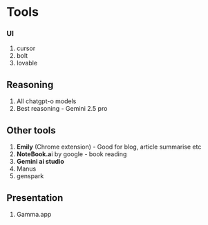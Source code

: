 # Tools

### UI

1. cursor
2. bolt
3. lovable


## Reasoning

1. All chatgpt-o models
2. Best reasoning - Gemini 2.5 pro


## Other tools

1. **Emily** (Chrome extension) - Good for blog, article summarise etc
2. **NoteBook.a**i by google - book reading
3. **Gemini ai studio**
4. Manus
5. genspark

## Presentation

1. Gamma.app
